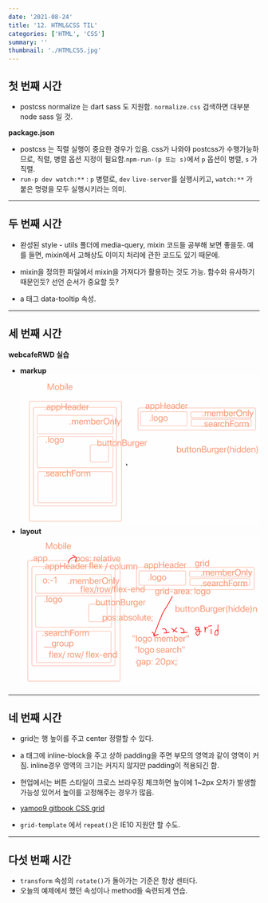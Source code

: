 ```yaml
---
date: '2021-08-24'
title: '12. HTML&CSS TIL'
categories: ['HTML', 'CSS']
summary: ''
thumbnail: './HTMLCSS.jpg'
---
```

<!-- ![](./images/.PNG) -->

## 첫 번째 시간
- postcss normalize 는 dart sass 도 지원함. `normalize.css` 검색하면 대부분 node sass 일 것.

**package.json**
- postcss 는 직렬 실행이 중요한 경우가 있음. css가 나와야 postcss가 수행가능하므로, 직렬, 병렬 옵션 지정이 필요함.`npm-run-(p 또는 s)`에서 `p` 옵션이 병렬, `s` 가 직렬.
- `run-p dev watch:**` : `p` 병렬로, `dev` `live-server`를 실행시키고, `watch:**` 가 붙은 명령을 모두 실행시키라는 의미.


<hr>

## 두 번째 시간
- 완성된 style - utils 폴더에 media-query, mixin 코드들 공부해 보면 좋을듯. 예를 들면, mixin에서 고해상도 이미지 처리에 관한 코드도 있기 때문에.

- mixin을 정의한 파일에서 mixin을 가져다가 활용하는 것도 가능. 함수와 유사하기 때문인듯? 선언 순서가 중요할 듯?

- a 태그 data-tooltip 속성.

<hr>

## 세 번째 시간

**webcafeRWD 실습**
- **markup**
![markup](./images/markup.PNG)
- **layout**
![layout](./images/layout.PNG)

<hr>

## 네 번째 시간
- grid는 행 높이를 주고 center 정렬할 수 있다.
- a 태그에 inline-block을 주고 상하 padding을 주면 부모의 영역과 같이 영역이 커짐. inline경우 영역의 크기는 커지지 않지만 padding이 적용되긴 함.
- 현업에서는 버튼 스타일이 크로스 브라우징 체크하면 높이에 1~2px 오차가 발생할 가능성 있어서 높이를 고정해주는 경우가 많음.
- [yamoo9 gitbook CSS grid](https://yamoo9.gitbook.io/css-grid/)

- `grid-template` 에서 `repeat()`은 IE10 지원안 할 수도.

<hr>

## 다섯 번째 시간
- `transform` 속성의 `rotate()`가 돌아가는 기준은 항상 센터다.
- 오늘의 예제에서 했던 속성이나 method들 숙련되게 연습. 